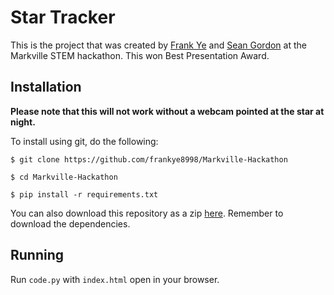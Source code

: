 # Star Tracker

This is the project that was created by [Frank Ye](https://github.com/frankye8998) and [Sean Gordon](https://github.com/VarGeneric) at the Markville STEM hackathon. This won Best Presentation Award.

## Installation

**Please note that this will not work without a webcam pointed at the star at night.**

To install using git, do the following:

`$ git clone https://github.com/frankye8998/Markville-Hackathon`

`$ cd Markville-Hackathon`

`$ pip install -r requirements.txt`

You can also download this repository as a zip [here](https://github.com/frankye8998/Markville-Hackathon/archive/master.zip). Remember to download the dependencies. 

## Running

Run `code.py` with `index.html` open in your browser.
